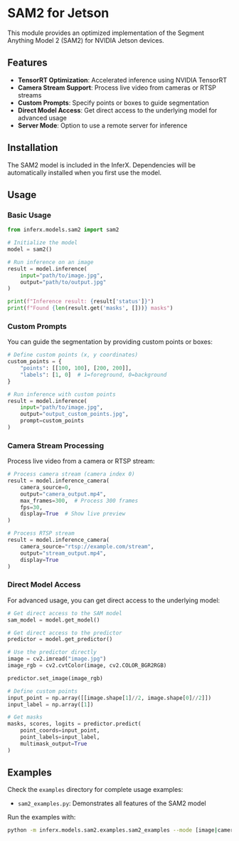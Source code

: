 # SAM2 for Jetson

This module provides an optimized implementation of the Segment Anything Model 2 (SAM2) for NVIDIA Jetson devices.

## Features

- **TensorRT Optimization**: Accelerated inference using NVIDIA TensorRT
- **Camera Stream Support**: Process live video from cameras or RTSP streams
- **Custom Prompts**: Specify points or boxes to guide segmentation
- **Direct Model Access**: Get direct access to the underlying model for advanced usage
- **Server Mode**: Option to use a remote server for inference

## Installation

The SAM2 model is included in the InferX. Dependencies will be automatically installed when you first use the model.

## Usage

### Basic Usage

```python
from inferx.models.sam2 import sam2

# Initialize the model
model = sam2()

# Run inference on an image
result = model.inference(
    input="path/to/image.jpg",
    output="path/to/output.jpg"
)

print(f"Inference result: {result['status']}")
print(f"Found {len(result.get('masks', []))} masks")
```

### Custom Prompts

You can guide the segmentation by providing custom points or boxes:

```python
# Define custom points (x, y coordinates)
custom_points = {
    "points": [[100, 100], [200, 200]],
    "labels": [1, 0]  # 1=foreground, 0=background
}

# Run inference with custom points
result = model.inference(
    input="path/to/image.jpg",
    output="output_custom_points.jpg",
    prompt=custom_points
)
```

### Camera Stream Processing

Process live video from a camera or RTSP stream:

```python
# Process camera stream (camera index 0)
result = model.inference_camera(
    camera_source=0,
    output="camera_output.mp4",
    max_frames=300,  # Process 300 frames
    fps=30,
    display=True  # Show live preview
)

# Process RTSP stream
result = model.inference_camera(
    camera_source="rtsp://example.com/stream",
    output="stream_output.mp4",
    display=True
)
```

### Direct Model Access

For advanced usage, you can get direct access to the underlying model:

```python
# Get direct access to the SAM model
sam_model = model.get_model()

# Get direct access to the predictor
predictor = model.get_predictor()

# Use the predictor directly
image = cv2.imread("image.jpg")
image_rgb = cv2.cvtColor(image, cv2.COLOR_BGR2RGB)

predictor.set_image(image_rgb)

# Define custom points
input_point = np.array([[image.shape[1]//2, image.shape[0]//2]])
input_label = np.array([1])

# Get masks
masks, scores, logits = predictor.predict(
    point_coords=input_point,
    point_labels=input_label,
    multimask_output=True
)
```

## Examples

Check the `examples` directory for complete usage examples:

- `sam2_examples.py`: Demonstrates all features of the SAM2 model

Run the examples with:

```bash
python -m inferx.models.sam2.examples.sam2_examples --mode [image|camera|model_access]
```